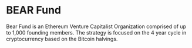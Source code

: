 # BEAR Fund

Bear Fund is an Ethereum Venture Capitalist Organization comprised of up to 1,000 founding members. The strategy is focused on the 4 year cycle in cryptocurrency based on the Bitcoin halvings.
